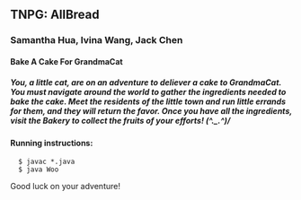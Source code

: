 ## TNPG: AllBread
### Samantha Hua, Ivina Wang, Jack Chen 

#### Bake A Cake For GrandmaCat
##### You, a little cat, are on an adventure to deliever a cake to GrandmaCat. You must navigate around the world to gather the ingredients needed to bake the cake. Meet the residents of the little town and run little errands for them, and they will return the favor. Once you have all the ingredients, visit the Bakery to collect the fruits of your efforts! (^._.^)/ 

#### Running instructions: 
```
  $ javac *.java
  $ java Woo
```
Good luck on your adventure! 
